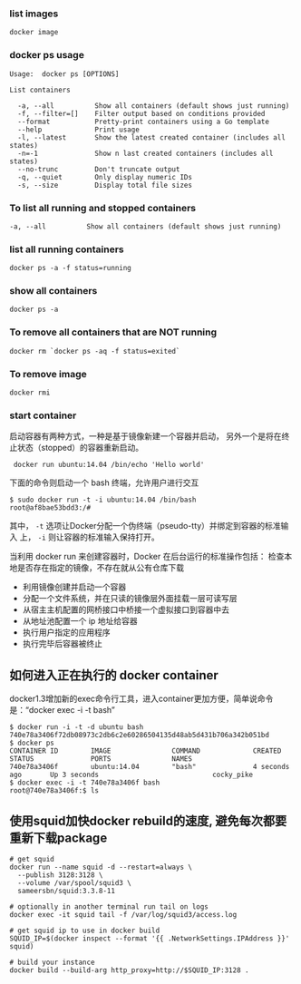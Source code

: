 ###  list images
```
docker image
```
### docker ps usage 
```
Usage:	docker ps [OPTIONS]

List containers

  -a, --all          Show all containers (default shows just running)
  -f, --filter=[]    Filter output based on conditions provided
  --format           Pretty-print containers using a Go template
  --help             Print usage
  -l, --latest       Show the latest created container (includes all states)
  -n=-1              Show n last created containers (includes all states)
  --no-trunc         Don't truncate output
  -q, --quiet        Only display numeric IDs
  -s, --size         Display total file sizes
```

###  To list all running and stopped containers


```
-a, --all          Show all containers (default shows just running)

```

### list all running containers
```
docker ps -a -f status=running
```

### show all containers
```
docker ps -a
```

### To remove all containers that are NOT running
```
docker rm `docker ps -aq -f status=exited`
```

### To remove image
```
docker rmi
```

### start container
启动容器有两种方式，一种是基于镜像新建一个容器并启动，
另外一个是将在终止状态（stopped）的容器重新启动。
```
 docker run ubuntu:14.04 /bin/echo 'Hello world'
```
下面的命令则启动一个 bash 终端，允许用户进行交互

```
$ sudo docker run -t -i ubuntu:14.04 /bin/bash
root@af8bae53bdd3:/#
```
其中， `-t`  选项让Docker分配一个伪终端（pseudo-tty）并绑定到容器的标准输入
上， `-i` 则让容器的标准输入保持打开。

当利用 docker run 来创建容器时，Docker 在后台运行的标准操作包括：
检查本地是否存在指定的镜像，不存在就从公有仓库下载

- 利用镜像创建并启动一个容器
- 分配一个文件系统，并在只读的镜像层外面挂载一层可读写层
- 从宿主主机配置的网桥接口中桥接一个虚拟接口到容器中去
- 从地址池配置一个 ip 地址给容器
- 执行用户指定的应用程序
- 执行完毕后容器被终止

## 如何进入正在执行的 docker container 
docker1.3增加新的exec命令行工具，进入container更加方便，简单说命令是：“docker exec -i -t bash”
```
$ docker run -i -t -d ubuntu bash
740e78a3406f72db08973c2db6c2e60286504135d48ab5d431b706a342b051bd
$ docker ps
CONTAINER ID        IMAGE               COMMAND             CREATED             STATUS              PORTS               NAMES
740e78a3406f        ubuntu:14.04        "bash"              4 seconds ago       Up 3 seconds                            cocky_pike
$ docker exec -i -t 740e78a3406f bash
root@740e78a3406f:$ ls
```

## 使用squid加快docker rebuild的速度, 避免每次都要重新下载package
```
# get squid
docker run --name squid -d --restart=always \
  --publish 3128:3128 \
  --volume /var/spool/squid3 \
  sameersbn/squid:3.3.8-11

# optionally in another terminal run tail on logs
docker exec -it squid tail -f /var/log/squid3/access.log

# get squid ip to use in docker build
SQUID_IP=$(docker inspect --format '{{ .NetworkSettings.IPAddress }}' squid)

# build your instance
docker build --build-arg http_proxy=http://$SQUID_IP:3128 .
```


